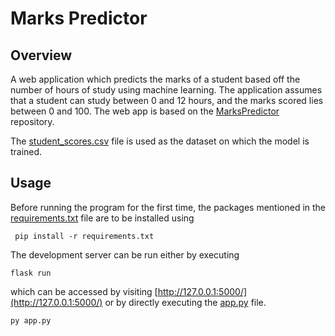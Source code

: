 # Marks Predictor

## Overview

A web application which predicts the marks of a student based off the number of hours of study using machine learning. The application assumes that a student can study between 0 and 12 hours, and the marks scored lies between 0 and 100. The web app is based on the [MarksPredictor](https://github.com/nipunchamikara/MarksPredictor) repository.

The [student_scores.csv](https://raw.githubusercontent.com/nipunchamikara/marks-predictor-app/main/student_scores.csv) file is used as the dataset on which the model is trained.

## Usage

Before running the program for the first time, the packages mentioned in the [requirements.txt](https://raw.githubusercontent.com/nipunchamikara/marks-predictor-app/main/requirements.txt) file are to be installed using
```
 pip install -r requirements.txt
```

The development server can be run either by executing
```
flask run
```
which can be accessed by visiting [http://127.0.0.1:5000/](http://127.0.0.1:5000/) or by directly executing the [app.py](https://raw.githubusercontent.com/nipunchamikara/marks-predictor-app/main/app.py) file.
```
py app.py
```
